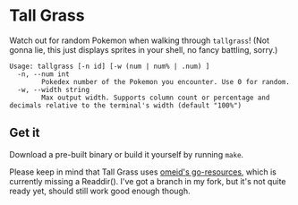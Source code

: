 Tall Grass
==========

Watch out for random Pokemon when walking through `tallgrass`!  (Not gonna lie,
this just displays sprites in your shell, no fancy battling, sorry.)

	Usage: tallgrass [-n id] [-w (num | num% | .num) ]
	  -n, --num int
	        Pokedex number of the Pokemon you encounter. Use 0 for random.
	  -w, --width string
	        Max output width. Supports column count or percentage and decimals relative to the terminal's width (default "100%")

Get it
------

Download a pre-built binary or build it yourself by running `make`.

Please keep in mind that Tall Grass uses [omeid's go-resources][gr], which is
currently missing a Readdir(). I've got a branch in my fork, but it's not quite
ready yet, should still work good enough though.

[gr]: https://github.com/omeid/go-resources
